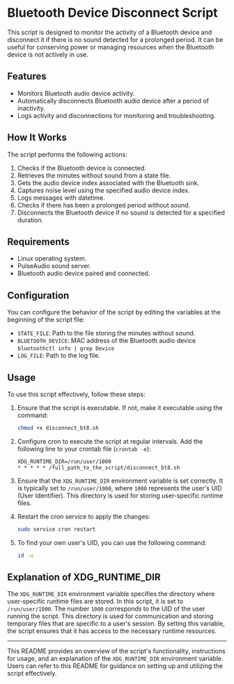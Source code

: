 # Bluetooth Device Disconnect Script

This script is designed to monitor the activity of a Bluetooth device and disconnect it if there is no sound detected for a prolonged period. It can be useful for conserving power or managing resources when the Bluetooth device is not actively in use.

## Features

- Monitors Bluetooth audio device activity.
- Automatically disconnects Bluetooth audio device after a period of inactivity.
- Logs activity and disconnections for monitoring and troubleshooting.


## How It Works

The script performs the following actions:

1. Checks if the Bluetooth device is connected.
2. Retrieves the minutes without sound from a state file.
3. Gets the audio device index associated with the Bluetooth sink.
4. Captures noise level using the specified audio device index.
5. Logs messages with datetime.
6. Checks if there has been a prolonged period without sound.
7. Disconnects the Bluetooth device if no sound is detected for a specified duration.

## Requirements

- Linux operating system.
- PulseAudio sound server.
- Bluetooth audio device paired and connected.

## Configuration

You can configure the behavior of the script by editing the variables at the beginning of the script file:

- `STATE_FILE`: Path to the file storing the minutes without sound.
- `BLUETOOTH_DEVICE`: MAC address of the Bluetooth audio device `bluetoothctl info | grep Device`
- `LOG_FILE`: Path to the log file.


## Usage

To use this script effectively, follow these steps:

1. Ensure that the script is executable. If not, make it executable using the command:
   ```bash
   chmod +x disconnect_bt8.sh
   ```

2. Configure cron to execute the script at regular intervals. Add the following line to your crontab file (`crontab -e`):
   ```cron
   XDG_RUNTIME_DIR=/run/user/1000
   * * * * * /full_path_to_the_script/disconnect_bt8.sh
   ```

3. Ensure that the `XDG_RUNTIME_DIR` environment variable is set correctly. It is typically set to `/run/user/1000`, where `1000` represents the user's UID (User Identifier). This directory is used for storing user-specific runtime files.

4. Restart the cron service to apply the changes:
   ```bash
   sudo service cron restart
   ```

5. To find your own user's UID, you can use the following command:
   ```bash
   id -u
   ```

## Explanation of XDG_RUNTIME_DIR

The `XDG_RUNTIME_DIR` environment variable specifies the directory where user-specific runtime files are stored. In this script, it is set to `/run/user/1000`. The number `1000` corresponds to the UID of the user running the script. This directory is used for communication and storing temporary files that are specific to a user's session. By setting this variable, the script ensures that it has access to the necessary runtime resources.

---

This README provides an overview of the script's functionality, instructions for usage, and an explanation of the `XDG_RUNTIME_DIR` environment variable. Users can refer to this README for guidance on setting up and utilizing the script effectively.
